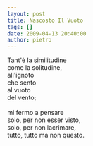 ```yaml
---
layout: post
title: Nascosto Il Vuoto
tags: []
date: 2009-04-13 20:40:00
author: pietro
---
```

Tant'è la similitudine<br/>come la solitudine,<br/>all'ignoto<br/>che sento<br/>al vuoto<br/>del vento;<br/><br/>mi fermo a pensare<br/>solo, per non esser visto,<br/>solo, per non lacrimare,<br/>tutto, tutto ma non questo.
